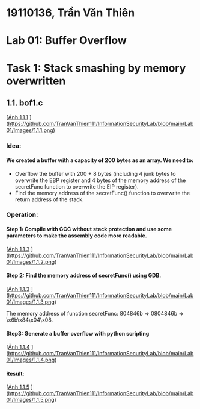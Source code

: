 # 19110136, Trần Văn Thiên
# Lab 01: Buffer Overflow
# Task 1: Stack smashing by memory overwritten
## 1.1. bof1.c 
[[Ảnh 1.1.1](http://https://vi.wikipedia.org/wiki/Markdown)
](https://github.com/TranVanThien111/InformationSecurityLab/blob/main/Lab01/Images/1.1.1.png)

### Idea:
#### We created a buffer with a capacity of 200 bytes as an array. We need to:
- Overflow the buffer with 200 + 8 bytes (including 4 junk bytes to overwrite the EBP register and 4 bytes of the memory address of the secretFunc function to overwrite the EIP register).
- Find the memory address of the secretFunc() function to overwrite the return address of the stack.
### Operation:
#### Step 1: Compile with GCC without stack protection and use some parameters to make the assembly code more readable.
[[Ảnh 1.1.3](http://https://vi.wikipedia.org/wiki/Markdown)
](https://github.com/TranVanThien111/InformationSecurityLab/blob/main/Lab01/Images/1.1.2.png)
#### Step 2: Find the memory address of secretFunc() using GDB.
[[Ảnh 1.1.3](http://https://vi.wikipedia.org/wiki/Markdown)
](https://github.com/TranVanThien111/InformationSecurityLab/blob/main/Lab01/Images/1.1.3.png)

The memory address of function secretFunc: 804846b => 0804846b => \x6b\x84\x04\x08.
#### Step3: Generate a buffer overflow with python scripting
[[Ảnh 1.1.4](http://https://vi.wikipedia.org/wiki/Markdown)
](https://github.com/TranVanThien111/InformationSecurityLab/blob/main/Lab01/Images/1.1.4.png)
#### Result:
[[Ảnh 1.1.5](http://https://vi.wikipedia.org/wiki/Markdown)
](https://github.com/TranVanThien111/InformationSecurityLab/blob/main/Lab01/Images/1.1.5.png)
